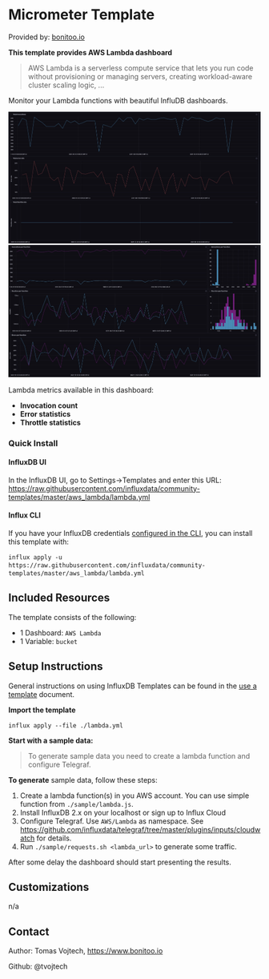 # Micrometer Template

Provided by: [bonitoo.io](.)

**This template provides AWS Lambda dashboard**

> AWS Lambda is a serverless compute service that lets you run code without provisioning or managing servers, creating workload-aware cluster scaling logic, ...

Monitor your Lambda functions with beautiful InfluDB dashboards.

![Example Dashboard Screenshot](./img/lambda_dashboard_1.jpg)
![Example Dashboard Screenshot](./img/lambda_dashboard_2.jpg)

Lambda metrics available in this dashboard:

- **Invocation count**
- **Error statistics**
- **Throttle statistics**

### Quick Install

#### InfluxDB UI

In the InfluxDB UI, go to Settings->Templates and enter this URL: https://raw.githubusercontent.com/influxdata/community-templates/master/aws_lambda/lambda.yml

#### Influx CLI

If you have your InfluxDB credentials [configured in the CLI](https://v2.docs.influxdata.com/v2.0/reference/cli/influx/config/), you can install this template with:

```
influx apply -u https://raw.githubusercontent.com/influxdata/community-templates/master/aws_lambda/lambda.yml
```

## Included Resources

The template consists of the following:

- 1 Dashboard: `AWS Lambda`
- 1 Variable: `bucket`

## Setup Instructions

General instructions on using InfluxDB Templates can be found in the [use a template](../docs/use_a_template.md) document.

**Import the template**

```
influx apply --file ./lambda.yml
```

**Start with a sample data:**

> To generate sample data you need to create a lambda function and configure Telegraf.

**To generate** sample data, follow these steps:

1. Create a lambda function(s) in you AWS account. You can use simple function from `./sample/lambda.js`.
1. Install InfluxDB 2.x on your localhost or sign up to Influx Cloud
1. Configure Telegraf. Use `AWS/Lambda` as namespace. See https://github.com/influxdata/telegraf/tree/master/plugins/inputs/cloudwatch for details.
1. Run `./sample/requests.sh <lambda_url>` to generate some traffic.

After some delay the dashboard should start presenting the results.

## Customizations

n/a

## Contact

Author: Tomas Vojtech, https://www.bonitoo.io

Github: @tvojtech
